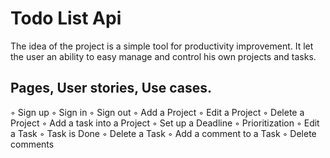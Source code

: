 # Todo List Api
<p>The idea of the project is a simple tool for productivity improvement. It let the user an ability to easy manage and control his own projects and tasks.</p>

<h2> Pages, User stories, Use cases.</h2>

  ◦ Sign up
  ◦ Sign in
  ◦ Sign out
  ◦ Add a Project
  ◦ Edit a Project
  ◦ Delete a Project
  ◦ Add a task into a Project
  ◦ Set up a Deadline
  ◦ Prioritization
  ◦ Edit a Task
  ◦ Task is Done
  ◦ Delete a Task
  ◦ Add a comment to a Task
  ◦ Delete comments
